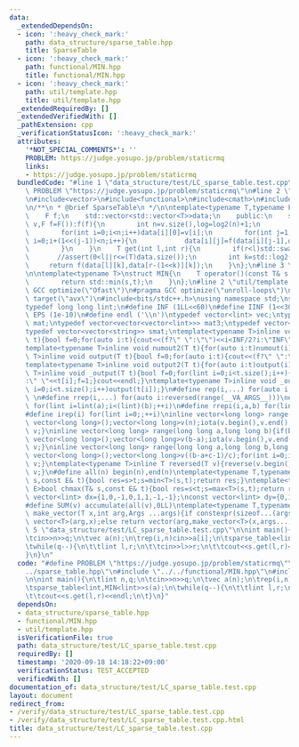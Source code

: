 ```yaml
---
data:
  _extendedDependsOn:
  - icon: ':heavy_check_mark:'
    path: data_structure/sparse_table.hpp
    title: SparseTable
  - icon: ':heavy_check_mark:'
    path: functional/MIN.hpp
    title: functional/MIN.hpp
  - icon: ':heavy_check_mark:'
    path: util/template.hpp
    title: util/template.hpp
  _extendedRequiredBy: []
  _extendedVerifiedWith: []
  _pathExtension: cpp
  _verificationStatusIcon: ':heavy_check_mark:'
  attributes:
    '*NOT_SPECIAL_COMMENTS*': ''
    PROBLEM: https://judge.yosupo.jp/problem/staticrmq
    links:
    - https://judge.yosupo.jp/problem/staticrmq
  bundledCode: "#line 1 \"data_structure/test/LC_sparse_table.test.cpp\"\n#define\
    \ PROBLEM \"https://judge.yosupo.jp/problem/staticrmq\"\n#line 2 \"data_structure/sparse_table.hpp\"\
    \n#include<vector>\n#include<functional>\n#include<cmath>\n#include<algorithm>\n\
    \n/**\n * @brief SparseTable\n */\n\ntemplate<typename T,typename F>\nclass sparse_table{\n\
    \    F f;\n    std::vector<std::vector<T>>data;\n    public:\n    sparse_table(std::vector<T>\
    \ v,F f=F()):f(f){\n        int n=v.size(),log=log2(n)+1;\n        data.resize(n,std::vector<T>(log));\n\
    \        for(int i=0;i<n;i++)data[i][0]=v[i];\n        for(int j=1;j<log;j++)for(int\
    \ i=0;i+(1<<(j-1))<n;i++){\n            data[i][j]=f(data[i][j-1],data[i+(1<<(j-1))][j-1]);\n\
    \        }\n    }\n    T get(int l,int r){\n        if(r<l)std::swap(l,r);\n \
    \       //assert(0<l||r<=(T)data.size());\n        int k=std::log2(r-l);\n   \
    \     return f(data[l][k],data[r-(1<<k)][k]);\n    }\n};\n#line 3 \"functional/MIN.hpp\"\
    \n\ntemplate<typename T>\nstruct MIN{\n    T operator()(const T& s,const T& t){\n\
    \        return std::min(s,t);\n    }\n};\n#line 2 \"util/template.hpp\"\n#pragma\
    \ GCC optimize(\"Ofast\")\n#pragma GCC optimize(\"unroll-loops\")\n#pragma GCC\
    \ target(\"avx\")\n#include<bits/stdc++.h>\nusing namespace std;\nstruct __INIT__{__INIT__(){cin.tie(0);ios::sync_with_stdio(false);cout<<fixed<<setprecision(15);}}__INIT__;\n\
    typedef long long lint;\n#define INF (1LL<<60)\n#define IINF (1<<30)\n#define\
    \ EPS (1e-10)\n#define endl ('\\n')\ntypedef vector<lint> vec;\ntypedef vector<vector<lint>>\
    \ mat;\ntypedef vector<vector<vector<lint>>> mat3;\ntypedef vector<string> svec;\n\
    typedef vector<vector<string>> smat;\ntemplate<typename T>inline void numout(T\
    \ t){bool f=0;for(auto i:t){cout<<(f?\" \":\"\")<<i<INF/2?i:\"INF\";f=1;}cout<<endl;}\n\
    template<typename T>inline void numout2(T t){for(auto i:t)numout(i);}\ntemplate<typename\
    \ T>inline void output(T t){bool f=0;for(auto i:t){cout<<(f?\" \":\"\")<<i;f=1;}cout<<endl;}\n\
    template<typename T>inline void output2(T t){for(auto i:t)output(i);}\ntemplate<typename\
    \ T>inline void _output(T t){bool f=0;for(lint i=0;i<t.size();i++){cout<<f?\"\"\
    :\" \"<<t[i];f=1;}cout<<endl;}\ntemplate<typename T>inline void _output2(T t){for(lint\
    \ i=0;i<t.size();i++)output(t[i]);}\n#define rep(i,...) for(auto i:range(__VA_ARGS__))\
    \ \n#define rrep(i,...) for(auto i:reversed(range(__VA_ARGS__)))\n#define repi(i,a,b)\
    \ for(lint i=lint(a);i<(lint)(b);++i)\n#define rrepi(i,a,b) for(lint i=lint(b)-1;i>=lint(a);--i)\n\
    #define irep(i) for(lint i=0;;++i)\ninline vector<long long> range(long long n){if(n<=0)return\
    \ vector<long long>();vector<long long>v(n);iota(v.begin(),v.end(),0LL);return\
    \ v;}\ninline vector<long long> range(long long a,long long b){if(b<=a)return\
    \ vector<long long>();vector<long long>v(b-a);iota(v.begin(),v.end(),a);return\
    \ v;}\ninline vector<long long> range(long long a,long long b,long long c){if((b-a+c-1)/c<=0)return\
    \ vector<long long>();vector<long long>v((b-a+c-1)/c);for(int i=0;i<(int)v.size();++i)v[i]=i?v[i-1]+c:a;return\
    \ v;}\ntemplate<typename T>inline T reversed(T v){reverse(v.begin(),v.end());return\
    \ v;}\n#define all(n) begin(n),end(n)\ntemplate<typename T,typename E>bool chmin(T&\
    \ s,const E& t){bool res=s>t;s=min<T>(s,t);return res;}\ntemplate<typename T,typename\
    \ E>bool chmax(T& s,const E& t){bool res=s<t;s=max<T>(s,t);return res;}\nconst\
    \ vector<lint> dx={1,0,-1,0,1,1,-1,-1};\nconst vector<lint> dy={0,1,0,-1,1,-1,1,-1};\n\
    #define SUM(v) accumulate(all(v),0LL)\ntemplate<typename T,typename ...Args>auto\
    \ make_vector(T x,int arg,Args ...args){if constexpr(sizeof...(args)==0)return\
    \ vector<T>(arg,x);else return vector(arg,make_vector<T>(x,args...));}\n#line\
    \ 5 \"data_structure/test/LC_sparse_table.test.cpp\"\n\nint main(){\n\tlint n,q;\n\
    \tcin>>n>>q;\n\tvec a(n);\n\trep(i,n)cin>>a[i];\n\tsparse_table<lint,MIN<lint>>s(a);\n\
    \twhile(q--){\n\t\tlint l,r;\n\t\tcin>>l>>r;\n\t\tcout<<s.get(l,r)<<endl;\n\t\
    }\n}\n"
  code: "#define PROBLEM \"https://judge.yosupo.jp/problem/staticrmq\"\n#include \"\
    ../sparse_table.hpp\"\n#include \"../../functional/MIN.hpp\"\n#include \"../../util/template.hpp\"\
    \n\nint main(){\n\tlint n,q;\n\tcin>>n>>q;\n\tvec a(n);\n\trep(i,n)cin>>a[i];\n\
    \tsparse_table<lint,MIN<lint>>s(a);\n\twhile(q--){\n\t\tlint l,r;\n\t\tcin>>l>>r;\n\
    \t\tcout<<s.get(l,r)<<endl;\n\t}\n}"
  dependsOn:
  - data_structure/sparse_table.hpp
  - functional/MIN.hpp
  - util/template.hpp
  isVerificationFile: true
  path: data_structure/test/LC_sparse_table.test.cpp
  requiredBy: []
  timestamp: '2020-09-18 14:18:22+09:00'
  verificationStatus: TEST_ACCEPTED
  verifiedWith: []
documentation_of: data_structure/test/LC_sparse_table.test.cpp
layout: document
redirect_from:
- /verify/data_structure/test/LC_sparse_table.test.cpp
- /verify/data_structure/test/LC_sparse_table.test.cpp.html
title: data_structure/test/LC_sparse_table.test.cpp
---
```

